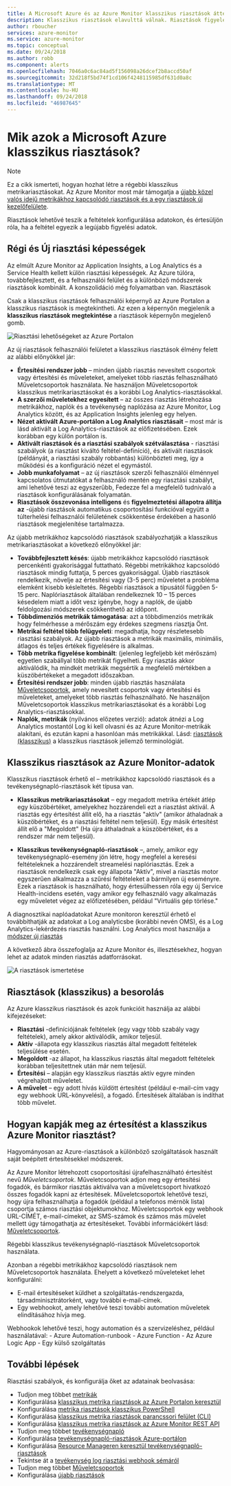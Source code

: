```yaml
---
title: A Microsoft Azure és az Azure Monitor klasszikus riasztások áttekintése
description: Klasszikus riasztások elavulttá válnak. Riasztások figyelése az Azure erőforrás-metrikák, naplók vagy eseményeket, és értesítést a megadott feltétel teljesülése esetén lehetővé teszik.
author: rboucher
services: azure-monitor
ms.service: azure-monitor
ms.topic: conceptual
ms.date: 09/24/2018
ms.author: robb
ms.component: alerts
ms.openlocfilehash: 7046a0c6ac84ad5f156098a26dcef2b8accd50af
ms.sourcegitcommit: 32d218f5bd74f1cd106f4248115985df631d0a8c
ms.translationtype: MT
ms.contentlocale: hu-HU
ms.lasthandoff: 09/24/2018
ms.locfileid: "46987645"
---
```

# <a name="what-are-classic-alerts-in-microsoft-azure"></a>Mik azok a Microsoft Azure klasszikus riasztások?

> [!NOTE]
> Ez a cikk ismerteti, hogyan hozhat létre a régebbi klasszikus metrikariasztásokat. Az Azure Monitor most már támogatja a [újabb közel valós idejű metrikákhoz kapcsolódó riasztások és a egy riasztások új kezelőfelülete](monitoring-overview-alerts.md). 
>

Riasztások lehetővé teszik a feltételek konfigurálása adatokon, és értesüljön róla, ha a feltétel egyezik a legújabb figyelési adatok.

## <a name="old-and-new-alerting-capabilities"></a>Régi és Új riasztási képességek

Az elmúlt Azure Monitor az Application Insights, a Log Analytics és a Service Health kellett külön riasztási képességek. Az Azure túlóra, továbbfejlesztett, és a felhasználói felület és a különböző módszerek riasztások kombinált. A konszolidáció még folyamatban van. Riasztások

Csak a klasszikus riasztások felhasználói képernyő az Azure Portalon a klasszikus riasztások is megtekintheti. Az ezen a képernyőn megjelenik a **klasszikus riasztások megtekintése** a riasztások képernyőn megjelenő gomb. 

 ![Riasztási lehetőségeket az Azure Portalon](./media/monitoring-overview-alerts-classic/monitor-alert-screen2.png) 

Az új riasztások felhasználói felületet a klasszikus riasztások élmény felett az alábbi előnyökkel jár:
-   **Értesítési rendszer jobb** – minden újabb riasztás nevesített csoportok vagy értesítési és műveleteket, amelyeket több riasztás felhasználható Műveletcsoportok használata. Ne használjon Műveletcsoportok klasszikus metrikariasztásokat és a korábbi Log Analytics-riasztásokkal.
-   **A szerzői műveletekhez egyesített** – az összes riasztás létrehozása metrikákhoz, naplók és a tevékenység naplózása az Azure Monitor, Log Analytics között, és az Application Insights jelenleg egy helyen.
-   **Nézet aktivált Azure-portálon a Log Analytics riasztásait** – most már is lásd aktivált a Log Analytics-riasztások az előfizetésében. Ezek korábban egy külön portálon is.
-   **Aktivált riasztások és a riasztási szabályok szétválasztása** - riasztási szabályok (a riasztást kiváltó feltétel-definíció), és aktivált riasztások (példányát, a riasztási szabály robbantás) különbözteti meg, így a működési és a konfiguráció nézet el egymástól.
-   **Jobb munkafolyamat** – az új riasztások szerzői felhasználói élménnyel kapcsolatos útmutatókat a felhasználó mentén egy riasztási szabályt, ami lehetővé teszi az egyszerűbb, Fedezze fel a megfelelő tudnivaló a riasztások konfigurálásának folyamatán.
-   **Riasztások összevonása intelligens** és **figyelmeztetési állapotra állítja az** -újabb riasztások automatikus csoportosítási funkcióval együtt a túlterhelési felhasználói felületének csökkentése érdekében a hasonló riasztások megjelenítése tartalmazza. 

Az újabb metrikákhoz kapcsolódó riasztások szabályozhatják a klasszikus metrikariasztásokat a következő előnyökkel jár:
-   **Továbbfejlesztett késés**: újabb metrikákhoz kapcsolódó riasztások percenkénti gyakorisággal futtatható. Régebbi metrikákhoz kapcsolódó riasztások mindig futtatja, 5 perces gyakorisággal. Újabb riasztások rendelkezik, növelje az értesítési vagy (3-5 perc) műveletet a probléma elemként kisebb késleltetés. Régebbi riasztások a típusától függően 5-15 perc.  Naplóriasztások általában rendelkeznek 10 – 15 perces késedelem miatt a időt vesz igénybe, hogy a naplók, de újabb feldolgozási módszerek csökkenthető az időpont. 
-   **Többdimenziós metrikák támogatása**: azt a többdimenziós metrikák hogy felmérhesse a mérőszám egy érdekes szegmens riasztja Önt.
-   **Metrikai feltétel több felügyeleti**: megadhatja, hogy részletesebb riasztási szabályok. Az újabb riasztások a metrikák maximális, minimális, átlagos és teljes értékek figyelésére is alkalmas.
-   **Több metrika figyelése kombinált**: (jelenleg legfeljebb két mérőszám) egyetlen szabállyal több metrikát figyelheti. Egy riasztás akkor aktiválódik, ha mindkét metrikák megsértik a megfelelő mértékben a küszöbértékeket a megadott időszakban.
-   **Értesítési rendszer jobb**: minden újabb riasztás használata [Műveletcsoportok](../monitoring-and-diagnostics/monitoring-action-groups.md), amely nevesített csoportok vagy értesítési és műveleteket, amelyeket több riasztás felhasználható.  Ne használjon Műveletcsoportok klasszikus metrikariasztásokat és a korábbi Log Analytics-riasztásokkal. 
-   **Naplók, metrikák** (nyilvános előzetes verzió): adatok átnézi a Log Analytics mostantól Log ki kell olvasni és az Azure Monitor-metrikák alakítani, és ezután kapni a hasonlóan más metrikákkal. Lásd: [riasztások (klasszikus)](monitoring-overview-alerts-classic.md) a klasszikus riasztások jellemző terminológiát. 


## <a name="classic-alerts-on-azure-monitor-data"></a>Klasszikus riasztások az Azure Monitor-adatok
Klasszikus riasztások érhető el – metrikákhoz kapcsolódó riasztások és a tevékenységnapló-riasztások két típusa van.

* **Klasszikus metrikariasztásokat** – egy megadott metrika értékét átlép egy küszöbértéket, amelyekhez hozzárendeli ezt a riasztást aktivál. A riasztás egy értesítést állít elő, ha a riasztás "aktív" (amikor áthaladnak a küszöbértéket, és a riasztási feltétel nem teljesül). Egy másik értesítést állít elő a "Megoldott" (Ha újra áthaladnak a küszöbértéket, és a rendszer már nem teljesül).

* **Klasszikus tevékenységnapló-riasztások** –, amely, amikor egy tevékenységnapló-esemény jön létre, hogy megfelel a keresési feltételeknek a hozzárendelt streamelési naplóriasztás. Ezek a riasztások rendelkezik csak egy állapota "Aktív", mivel a riasztás motor egyszerűen alkalmazza a szűrési feltételeket a bármilyen új eseményre. Ezek a riasztások is használható, hogy értesülhessen róla egy új Service Health-incidens esetén, vagy amikor egy felhasználó vagy alkalmazás egy műveletet végez az előfizetésében, például "Virtuális gép törlése."

A diagnosztikai naplóadatokat Azure monitoron keresztül érhető el továbbíthatják az adatokat a Log analyticsbe (korábbi nevén OMS), és a Log Analytics-lekérdezés riasztás használni. Log Analytics most használja a [módszer új riasztás](monitoring-overview-unified-alerts.md) 

A következő ábra összefoglalja az Azure Monitor és, illesztésekhez, hogyan lehet az adatok minden riasztás adatforrásokat.

![A riasztások ismertetése](./media/monitoring-overview-alerts-classic/Alerts_Overview_Resource_v5.png)

## <a name="taxonomy-of-alerts-classic"></a>Riasztások (klasszikus) a besorolás
Az Azure klasszikus riasztások és azok funkcióit használja az alábbi kifejezéseket:
* **Riasztási** -definíciójának feltételek (egy vagy több szabály vagy feltételek), amely akkor aktiválódik, amikor teljesül.
* **Aktív** -állapota egy klasszikus riasztás által megadott feltételek teljesülése esetén.
* **Megoldott** -az állapot, ha klasszikus riasztás által megadott feltételek korábban teljesítettnek után már nem teljesül.
* **Értesítési** – alapján egy klasszikus riasztás aktív egyre minden végrehajtott műveletet.
* **A művelet** – egy adott hívás küldött értesítést (például e-mail-cím vagy egy webhook URL-könyvelési), a fogadó. Értesítések általában is indíthat több művelet.

## <a name="how-do-i-receive-a-notification-from-an-azure-monitor-classic-alert"></a>Hogyan kapják meg az értesítést a klasszikus Azure Monitor riasztást?
Hagyományosan az Azure-riasztások a különböző szolgáltatások használt saját beépített értesítésekkel módszerek. 

Az Azure Monitor létrehozott csoportosítási újrafelhasználható értesítést nevű *Műveletcsoportok*. Műveletcsoportok adjon meg egy értesítési fogadók, és bármikor riasztás aktiválva van a műveletcsoport hivatkozó összes fogadók kapni az értesítések. Műveletcsoportok lehetővé teszi, hogy újra felhasználhatja a fogadók (például a telefonos mérnök lista) csoportja számos riasztási objektumokhoz. Műveletcsoportok egy webhook URL-CÍMÉT, e-mail-címeket, az SMS-számok és számos más művelet mellett úgy támogathatja az értesítéseket.  További információkért lásd: [Műveletcsoportok](monitoring-action-groups.md). 

Régebbi klasszikus tevékenységnapló-riasztások Műveletcsoportok használata.

Azonban a régebbi metrikákhoz kapcsolódó riasztások nem Műveletcsoportok használata. Ehelyett a következő műveleteket lehet konfigurálni: 
- E-mail értesítéseket küldhet a szolgáltatás-rendszergazda, társadminisztrátorként, vagy további e-mail-címek.
- Egy webhookot, amely lehetővé teszi további automation műveletek elindításához hívja meg.

Webhookok lehetővé teszi, hogy automation és a szervizeléshez, például használatával:
    - Azure Automation-runbook
    - Azure Function
    - Az Azure Logic App
    - Egy külső szolgáltatás

## <a name="next-steps"></a>További lépések
Riasztási szabályok, és konfigurálja őket az adatainak beolvasása:

* Tudjon meg többet [metrikák](monitoring-overview-metrics.md)
* Konfigurálása [klasszikus metrika riasztások az Azure Portalon keresztül](insights-alerts-portal.md)
* Konfigurálása [metrika riasztások klasszikus PowerShell](insights-alerts-powershell.md)
* Konfigurálása [klasszikus metrika riasztások parancssori felület (CLI)](insights-alerts-command-line-interface.md)
* Konfigurálása [klasszikus metrika riasztások az Azure Monitor REST API](https://msdn.microsoft.com/library/azure/dn931945.aspx)
* Tudjon meg többet [tevékenységnapló](monitoring-overview-activity-logs.md)
* Konfigurálása [tevékenységnapló-riasztások Azure-portálon](monitoring-activity-log-alerts.md)
* Konfigurálása [Resource Manageren keresztül tevékenységnapló-riasztások](monitoring-create-activity-log-alerts-with-resource-manager-template.md)
* Tekintse át a [tevékenység log riasztási webhook sémáról](monitoring-activity-log-alerts-webhook.md)
* Tudjon meg többet [Műveletcsoportok](monitoring-action-groups.md)
* Konfigurálása [újabb riasztások](monitor-alerts-unified-usage.md)